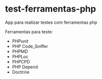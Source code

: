 # test-ferramentas-php
App para realizar testes com ferramentas php

Ferramentas para teste:
 
* PHPunit
* PHP Code_Sniffer
* PHPMD
* PHPLoc
* PHPCPD
* PHP Depend
* Doctrine

